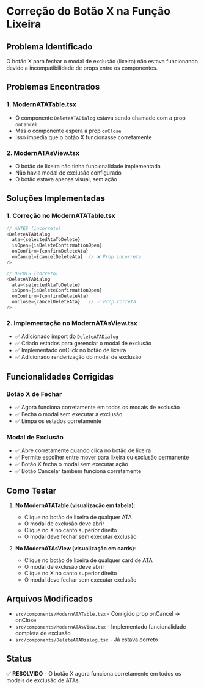 # Correção do Botão X na Função Lixeira

## Problema Identificado
O botão X para fechar o modal de exclusão (lixeira) não estava funcionando devido a incompatibilidade de props entre os componentes.

## Problemas Encontrados

### 1. ModernATATable.tsx
- O componente `DeleteATADialog` estava sendo chamado com a prop `onCancel`
- Mas o componente espera a prop `onClose`
- Isso impedia que o botão X funcionasse corretamente

### 2. ModernATAsView.tsx  
- O botão de lixeira não tinha funcionalidade implementada
- Não havia modal de exclusão configurado
- O botão estava apenas visual, sem ação

## Soluções Implementadas

### 1. Correção no ModernATATable.tsx
```typescript
// ANTES (incorreto)
<DeleteATADialog
  ata={selectedAtaToDelete}
  isOpen={isDeleteConfirmationOpen}
  onConfirm={confirmDeleteAta}
  onCancel={cancelDeleteAta}  // ❌ Prop incorreta
/>

// DEPOIS (correto)
<DeleteATADialog
  ata={selectedAtaToDelete}
  isOpen={isDeleteConfirmationOpen}
  onConfirm={confirmDeleteAta}
  onClose={cancelDeleteAta}   // ✅ Prop correta
/>
```

### 2. Implementação no ModernATAsView.tsx
- ✅ Adicionado import do `DeleteATADialog`
- ✅ Criado estados para gerenciar o modal de exclusão
- ✅ Implementado onClick no botão de lixeira
- ✅ Adicionado renderização do modal de exclusão

## Funcionalidades Corrigidas

### Botão X de Fechar
- ✅ Agora funciona corretamente em todos os modais de exclusão
- ✅ Fecha o modal sem executar a exclusão
- ✅ Limpa os estados corretamente

### Modal de Exclusão
- ✅ Abre corretamente quando clica no botão de lixeira
- ✅ Permite escolher entre mover para lixeira ou exclusão permanente
- ✅ Botão X fecha o modal sem executar ação
- ✅ Botão Cancelar também funciona corretamente

## Como Testar

1. **No ModernATATable (visualização em tabela)**:
   - Clique no botão de lixeira de qualquer ATA
   - O modal de exclusão deve abrir
   - Clique no X no canto superior direito
   - O modal deve fechar sem executar exclusão

2. **No ModernATAsView (visualização em cards)**:
   - Clique no botão de lixeira de qualquer card de ATA
   - O modal de exclusão deve abrir
   - Clique no X no canto superior direito
   - O modal deve fechar sem executar exclusão

## Arquivos Modificados

- `src/components/ModernATATable.tsx` - Corrigido prop onCancel → onClose
- `src/components/ModernATAsView.tsx` - Implementado funcionalidade completa de exclusão
- `src/components/DeleteATADialog.tsx` - Já estava correto

## Status
✅ **RESOLVIDO** - O botão X agora funciona corretamente em todos os modais de exclusão de ATAs.